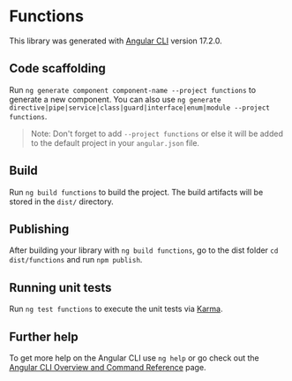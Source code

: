 # Functions

This library was generated with [Angular CLI](https://github.com/angular/angular-cli) version 17.2.0.

## Code scaffolding

Run `ng generate component component-name --project functions` to generate a new component. You can also use `ng generate directive|pipe|service|class|guard|interface|enum|module --project functions`.
> Note: Don't forget to add `--project functions` or else it will be added to the default project in your `angular.json` file. 

## Build

Run `ng build functions` to build the project. The build artifacts will be stored in the `dist/` directory.

## Publishing

After building your library with `ng build functions`, go to the dist folder `cd dist/functions` and run `npm publish`.

## Running unit tests

Run `ng test functions` to execute the unit tests via [Karma](https://karma-runner.github.io).

## Further help

To get more help on the Angular CLI use `ng help` or go check out the [Angular CLI Overview and Command Reference](https://angular.io/cli) page.
